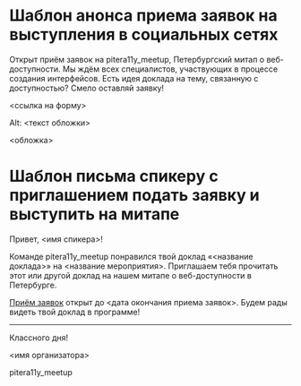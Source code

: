 # Шаблон анонса приема заявок на выступления в социальных сетях

Открыт приём заявок на pitera11y_meetup, Петербургский митап о веб-доступности. Мы ждём всех специалистов, участвующих в процессе создания интерфейсов. Есть идея доклада на тему, связанную с доступностью? Смело оставляй заявку!

<ссылка на форму>

Alt: <текст обложки>

<обложка>



# Шаблон письма спикеру с приглашением подать заявку и выступить на митапе

Привет, <имя спикера>!

Команде pitera11y_meetup понравился твой доклад «<название доклада>» на <название мероприятия>. Приглашаем тебя прочитать этот или другой доклад на нашем митапе о веб-доступности в Петербурге.

[Приём заявок](TODO) открыт до <дата окончания приема заявок>. Будем рады видеть твой доклад в программе!

____
Классного дня!

<имя организатора>

pitera11y_meetup
